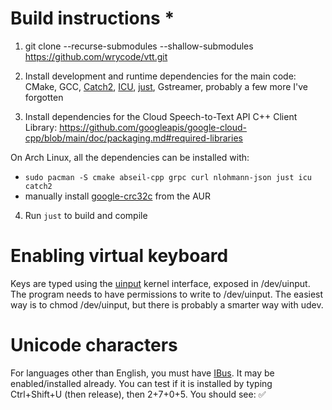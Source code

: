 # Build instructions  * 
1. git clone --recurse-submodules --shallow-submodules https://github.com/wrycode/vtt.git

2. Install development and runtime dependencies for the main code: CMake, GCC, [Catch2](https://github.com/catchorg/Catch2), [ICU](https://icu.unicode.org/), [just](https://github.com/casey/just), Gstreamer, probably a few more I've forgotten

3. Install dependencies for the Cloud Speech-to-Text API C++ Client Library: https://github.com/googleapis/google-cloud-cpp/blob/main/doc/packaging.md#required-libraries

On Arch Linux, all the dependencies can be installed with: 
- `sudo pacman -S cmake abseil-cpp grpc curl nlohmann-json just icu catch2`
- manually install [google-crc32c](https://aur.archlinux.org/packages/google-crc32c) from the AUR

4. Run `just` to build and compile

# Enabling virtual keyboard

Keys are typed using the [uinput](https://kernel.org/doc/html/v4.12/input/uinput.html) kernel interface, exposed in /dev/uinput. The program needs to have permissions to write to /dev/uinput. The easiest way is to chmod /dev/uinput, but there is probably a smarter way with udev.


# Unicode characters

For languages other than English, you must have [IBus](https://wiki.archlinux.org/title/IBus). It may be enabled/installed already. You can test if it is installed by typing Ctrl+Shift+U (then release), then 2+7+0+5. You should see: ✅
